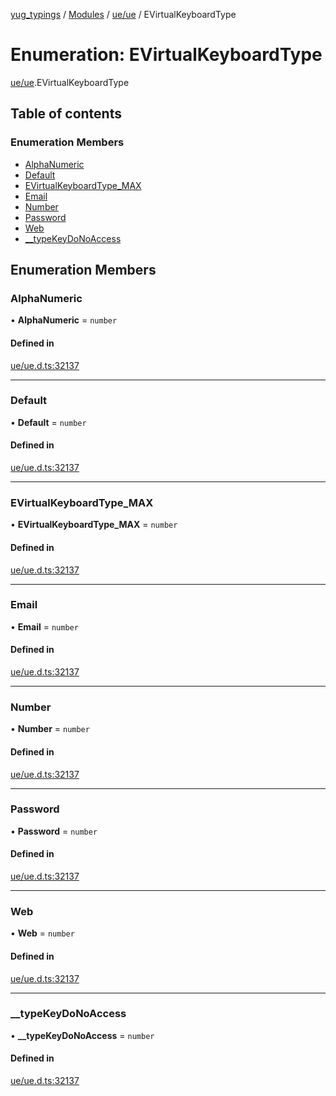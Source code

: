 [yug_typings](../README.md) / [Modules](../modules.md) / [ue/ue](../modules/ue_ue.md) / EVirtualKeyboardType

# Enumeration: EVirtualKeyboardType

[ue/ue](../modules/ue_ue.md).EVirtualKeyboardType

## Table of contents

### Enumeration Members

- [AlphaNumeric](ue_ue.EVirtualKeyboardType.md#alphanumeric)
- [Default](ue_ue.EVirtualKeyboardType.md#default)
- [EVirtualKeyboardType\_MAX](ue_ue.EVirtualKeyboardType.md#evirtualkeyboardtype_max)
- [Email](ue_ue.EVirtualKeyboardType.md#email)
- [Number](ue_ue.EVirtualKeyboardType.md#number)
- [Password](ue_ue.EVirtualKeyboardType.md#password)
- [Web](ue_ue.EVirtualKeyboardType.md#web)
- [\_\_typeKeyDoNoAccess](ue_ue.EVirtualKeyboardType.md#__typekeydonoaccess)

## Enumeration Members

### AlphaNumeric

• **AlphaNumeric** = `number`

#### Defined in

[ue/ue.d.ts:32137](https://github.com/YugMetaverse/yug_typings/blob/25cad34/ue/ue.d.ts#L32137)

___

### Default

• **Default** = `number`

#### Defined in

[ue/ue.d.ts:32137](https://github.com/YugMetaverse/yug_typings/blob/25cad34/ue/ue.d.ts#L32137)

___

### EVirtualKeyboardType\_MAX

• **EVirtualKeyboardType\_MAX** = `number`

#### Defined in

[ue/ue.d.ts:32137](https://github.com/YugMetaverse/yug_typings/blob/25cad34/ue/ue.d.ts#L32137)

___

### Email

• **Email** = `number`

#### Defined in

[ue/ue.d.ts:32137](https://github.com/YugMetaverse/yug_typings/blob/25cad34/ue/ue.d.ts#L32137)

___

### Number

• **Number** = `number`

#### Defined in

[ue/ue.d.ts:32137](https://github.com/YugMetaverse/yug_typings/blob/25cad34/ue/ue.d.ts#L32137)

___

### Password

• **Password** = `number`

#### Defined in

[ue/ue.d.ts:32137](https://github.com/YugMetaverse/yug_typings/blob/25cad34/ue/ue.d.ts#L32137)

___

### Web

• **Web** = `number`

#### Defined in

[ue/ue.d.ts:32137](https://github.com/YugMetaverse/yug_typings/blob/25cad34/ue/ue.d.ts#L32137)

___

### \_\_typeKeyDoNoAccess

• **\_\_typeKeyDoNoAccess** = `number`

#### Defined in

[ue/ue.d.ts:32137](https://github.com/YugMetaverse/yug_typings/blob/25cad34/ue/ue.d.ts#L32137)
